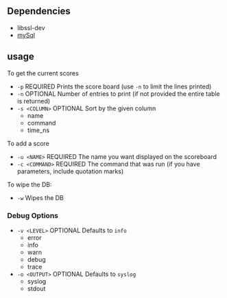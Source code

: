 ## Dependencies

 - libssl-dev
 - [mySql](https://linuxhint.com/installing_mysql_workbench_ubuntu/)


## usage

To get the current scores

- `-p` REQUIRED Prints the score board (use `-n` to limit the lines printed)
- `-n` OPTIONAL Number of entries to print (if not provided the entire table is returned)
- `-s <COLUMN>` OPTIONAL Sort by the given column
    - name
    - command
    - time_ns

To add a score

- `-u <NAME>` REQUIRED The name you want displayed on the scoreboard
- `-c <COMMAND>` REQUIRED The command that was run (if you have parameters, include quotation marks)

To wipe the DB:
- `-w` Wipes the DB

### Debug Options
- `-v <LEVEL>` OPTIONAL Defaults to `info`
    - error
    - info
    - warn
    - debug
    - trace
- `-o <OUTPUT>` OPTIONAL Defaults to `syslog`
    - syslog
    - stdout